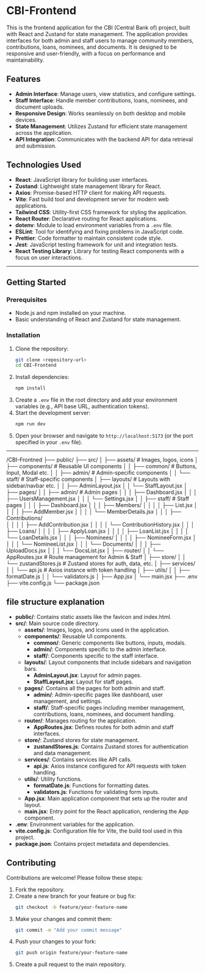 # CBI-Frontend
This is the frontend application for the CBI (Central Bank of) project, built with React and Zustand for state management. The application provides interfaces for both admin and staff users to manage community members, contributions, loans, nominees, and documents. It is designed to be responsive and user-friendly, with a focus on performance and maintainability.


## Features
- **Admin Interface**: Manage users, view statistics, and configure settings.
- **Staff Interface**: Handle member contributions, loans, nominees, and document uploads.
- **Responsive Design**: Works seamlessly on both desktop and mobile devices.
- **State Management**: Utilizes Zustand for efficient state management across the application.
- **API Integration**: Communicates with the backend API for data retrieval and submission.
## Technologies Used
- **React**: JavaScript library for building user interfaces.
- **Zustand**: Lightweight state management library for React.
- **Axios**: Promise-based HTTP client for making API requests.
- **Vite**: Fast build tool and development server for modern web applications.
- **Tailwind CSS**: Utility-first CSS framework for styling the application.
- **React Router**: Declarative routing for React applications.
- **dotenv**: Module to load environment variables from a `.env` file.
- **ESLint**: Tool for identifying and fixing problems in JavaScript code.
- **Prettier**: Code formatter to maintain consistent code style.
- **Jest**: JavaScript testing framework for unit and integration tests.
- **React Testing Library**: Library for testing React components with a focus on user interactions.    

---

## Getting Started
### Prerequisites
- Node.js and npm installed on your machine.
- Basic understanding of React and Zustand for state management.
### Installation
1. Clone the repository:
    ```bash
    git clone <repository-url>
    cd CBI-Frontend
    ```
2. Install dependencies:
    ```bash
    npm install
    ```
3. Create a `.env` file in the root directory and add your environment variables (e.g., API base URL, authentication tokens).
4. Start the development server:
    ```bash
    npm run dev
    ```
5. Open your browser and navigate to `http://localhost:5173` (or the port specified in your `.env` file).

---

/CBI-Frontned
├── public/
├── src/
│   ├── assets/                  # Images, logos, icons
│   ├── components/              # Reusable UI components
│   │   ├── common/              # Buttons, Input, Modal etc.
│   │   ├── admin/               # Admin-specific components
│   │   └── staff/               # Staff-specific components
│   ├── layouts/                 # Layouts with sidebar/navbar etc.
│   │   ├── AdminLayout.jsx
│   │   └── StaffLayout.jsx
│   ├── pages/
│   │   ├── admin/                          # Admin pages
│   │   │   ├── Dashboard.jsx
│   │   │   ├── UsersManagement.jsx
│   │   │   └── Settings.jsx
│   │   ├── staff/                          # Staff pages
│   │   │   ├── Dashboard.jsx
│   │   │   ├── Members/
│   │   │   │   ├── List.jsx
│   │   │   │   ├── AddMember.jsx
│   │   │   │   └── MemberDetails.jsx
│   │   │   ├── Contributions/                        
│   │   │   │   ├── AddContribution.jsx
│   │   │   │   └── ContributionHistory.jsx
│   │   │   ├── Loans/
│   │   │   │   ├── ApplyLoan.jsx
│   │   │   │   ├── LoanList.jsx
│   │   │   │   └── LoanDetails.jsx
│   │   │   ├── Nominees/
│   │   │   │   ├── NomineeForm.jsx
│   │   │   │   └── NomineeList.jsx
│   │   │   └── Documents/
│   │   │       ├── UploadDocs.jsx
│   │   │       └── DocsList.jsx
│   ├── router/
│   │   └── AppRoutes.jsx        # Route management for Admin & Staff
│   ├── store/
│   │   └── zustandStores.js     # Zustand stores for auth, data, etc.
│   ├── services/
│   │   └── api.js               # Axios instance with token handling
│   ├── utils/
│   │   ├── formatDate.js
│   │   └── validators.js
│   ├── App.jsx
│   └── main.jsx
├── .env
├── vite.config.js
└── package.json

## file structure explanation   

- **public/**: Contains static assets like the favicon and index.html.
- **src/**: Main source code directory.
    - **assets/**: Images, logos, and icons used in the application.
    - **components/**: Reusable UI components.
        - **common/**: Generic components like buttons, inputs, modals.
        - **admin/**: Components specific to the admin interface.
        - **staff/**: Components specific to the staff interface.
    - **layouts/**: Layout components that include sidebars and navigation bars.
        - **AdminLayout.jsx**: Layout for admin pages.
        - **StaffLayout.jsx**: Layout for staff pages.
    - **pages/**: Contains all the pages for both admin and staff.
        - **admin/**: Admin-specific pages like dashboard, user management, and settings.
        - **staff/**: Staff-specific pages including member management, contributions, loans, nominees, and document handling.
    - **router/**: Manages routing for the application.
        - **AppRoutes.jsx**: Defines routes for both admin and staff interfaces.    
    - **store/**: Zustand stores for state management.
        - **zustandStores.js**: Contains Zustand stores for authentication and data management.
    - **services/**: Contains services like API calls.
        - **api.js**: Axios instance configured for API requests with token handling.
    - **utils/**: Utility functions.
        - **formatDate.js**: Functions for formatting dates.
        - **validators.js**: Functions for validating form inputs.
    - **App.jsx**: Main application component that sets up the router and layout.   
    - **main.jsx**: Entry point for the React application, rendering the App component.
- **.env**: Environment variables for the application.
- **vite.config.js**: Configuration file for Vite, the build tool used in this project.
- **package.json**: Contains project metadata and dependencies.

## Contributing
Contributions are welcome! Please follow these steps:
1. Fork the repository.     
2. Create a new branch for your feature or bug fix:
    ```bash
    git checkout -b feature/your-feature-name
    ```
3. Make your changes and commit them:
    ```bash
    git commit -m "Add your commit message"
    ```
4. Push your changes to your fork:
    ```bash
    git push origin feature/your-feature-name   
    ```
5. Create a pull request to the main repository.    